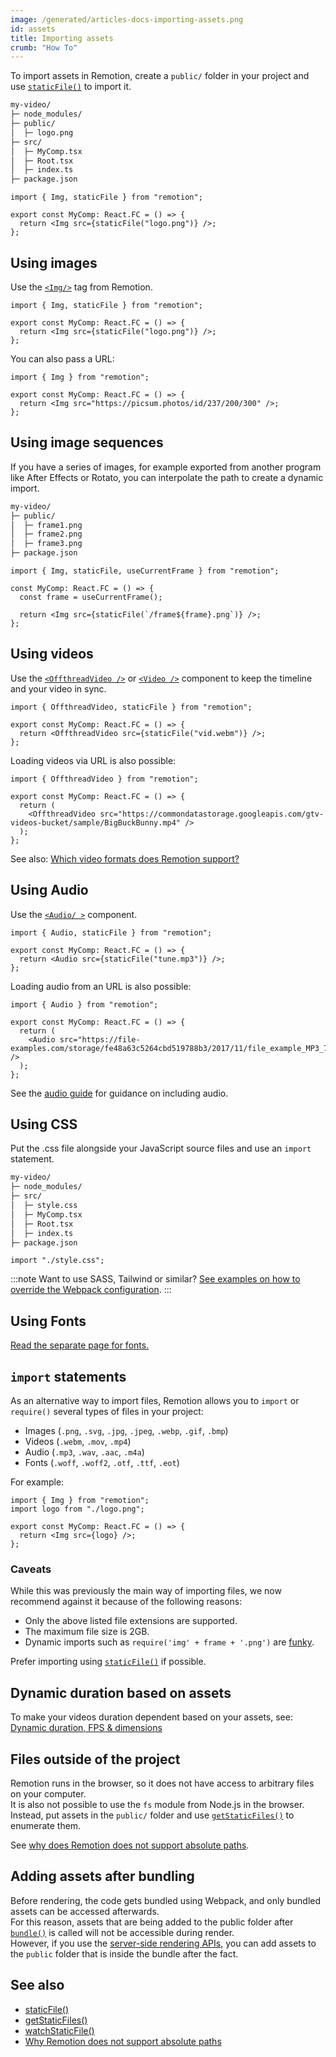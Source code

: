 ```yaml
---
image: /generated/articles-docs-importing-assets.png
id: assets
title: Importing assets
crumb: "How To"
---
```


To import assets in Remotion, create a `public/` folder in your project and use [`staticFile()`](/docs/staticfile) to import it.

```txt
my-video/
├─ node_modules/
├─ public/
│  ├─ logo.png
├─ src/
│  ├─ MyComp.tsx
│  ├─ Root.tsx
│  ├─ index.ts
├─ package.json
```

```tsx twoslash title="src/MyComp.tsx"
import { Img, staticFile } from "remotion";

export const MyComp: React.FC = () => {
  return <Img src={staticFile("logo.png")} />;
};
```

## Using images

Use the [`<Img/>`](/docs/img) tag from Remotion.

```tsx twoslash title="MyComp.tsx"
import { Img, staticFile } from "remotion";

export const MyComp: React.FC = () => {
  return <Img src={staticFile("logo.png")} />;
};
```

You can also pass a URL:

```tsx twoslash title="MyComp.tsx"
import { Img } from "remotion";

export const MyComp: React.FC = () => {
  return <Img src="https://picsum.photos/id/237/200/300" />;
};
```

## Using image sequences

If you have a series of images, for example exported from another program like After Effects or Rotato, you can interpolate the path to create a dynamic import.

```txt
my-video/
├─ public/
│  ├─ frame1.png
│  ├─ frame2.png
│  ├─ frame3.png
├─ package.json
```

```tsx twoslash
import { Img, staticFile, useCurrentFrame } from "remotion";

const MyComp: React.FC = () => {
  const frame = useCurrentFrame();

  return <Img src={staticFile(`/frame${frame}.png`)} />;
};
```

## Using videos

Use the [`<OffthreadVideo />`](/docs/offthreadvideo) or [`<Video />`](/docs/video) component to keep the timeline and your video in sync.

```tsx twoslash
import { OffthreadVideo, staticFile } from "remotion";

export const MyComp: React.FC = () => {
  return <OffthreadVideo src={staticFile("vid.webm")} />;
};
```

Loading videos via URL is also possible:

```tsx twoslash
import { OffthreadVideo } from "remotion";

export const MyComp: React.FC = () => {
  return (
    <OffthreadVideo src="https://commondatastorage.googleapis.com/gtv-videos-bucket/sample/BigBuckBunny.mp4" />
  );
};
```

See also: [Which video formats does Remotion support?](/docs/miscellaneous/video-formats)

## Using Audio

Use the [`<Audio/ >`](/docs/audio) component.

```tsx twoslash
import { Audio, staticFile } from "remotion";

export const MyComp: React.FC = () => {
  return <Audio src={staticFile("tune.mp3")} />;
};
```

Loading audio from an URL is also possible:

```tsx twoslash
import { Audio } from "remotion";

export const MyComp: React.FC = () => {
  return (
    <Audio src="https://file-examples.com/storage/fe48a63c5264cbd519788b3/2017/11/file_example_MP3_700KB.mp3" />
  );
};
```

See the [audio guide](/docs/using-audio) for guidance on including audio.

## Using CSS

Put the .css file alongside your JavaScript source files and use an `import` statement.

```txt
my-video/
├─ node_modules/
├─ src/
│  ├─ style.css
│  ├─ MyComp.tsx
│  ├─ Root.tsx
│  ├─ index.ts
├─ package.json
```

```tsx twoslash title="MyComp.tsx"
import "./style.css";
```

:::note
Want to use SASS, Tailwind or similar? [See examples on how to override the Webpack configuration](/docs/webpack).
:::

## Using Fonts

[Read the separate page for fonts.](/docs/fonts)

## `import` statements

As an alternative way to import files, Remotion allows you to `import` or `require()` several types of files in your project:

- Images (`.png`, `.svg`, `.jpg`, `.jpeg`, `.webp`, `.gif`, `.bmp`)
- Videos (`.webm`, `.mov`, `.mp4`)
- Audio (`.mp3`, `.wav`, `.aac`, `.m4a`)
- Fonts (`.woff`, `.woff2`, `.otf`, `.ttf`, `.eot`)

For example:

```tsx twoslash title="MyComp.tsx"
import { Img } from "remotion";
import logo from "./logo.png";

export const MyComp: React.FC = () => {
  return <Img src={logo} />;
};
```

### Caveats

While this was previously the main way of importing files, we now recommend against it because of the following reasons:

- Only the above listed file extensions are supported.
- The maximum file size is 2GB.
- Dynamic imports such as `require('img' + frame + '.png')` are [funky](/docs/webpack-dynamic-imports).

Prefer importing using [`staticFile()`](/docs/staticfile) if possible.

## Dynamic duration based on assets

To make your videos duration dependent based on your assets, see: [Dynamic duration, FPS & dimensions](/docs/dynamic-metadata)

## Files outside of the project

Remotion runs in the browser, so it does not have access to arbitrary files on your computer.  
It is also not possible to use the `fs` module from Node.js in the browser.  
Instead, put assets in the `public/` folder and use [`getStaticFiles()`](/docs/getstaticfiles) to enumerate them.

See [why does Remotion does not support absolute paths](/docs/miscellaneous/absolute-paths).

## Adding assets after bundling

Before rendering, the code gets bundled using Webpack, and only bundled assets can be accessed afterwards.  
For this reason, assets that are being added to the public folder after [`bundle()`](/docs/bundle) is called will not be accessible during render.  
However, if you use the [server-side rendering APIs](/docs/ssr-node), you can add assets to the `public` folder that is inside the bundle after the fact.

## See also

- [staticFile()](/docs/staticfile)
- [getStaticFiles()](/docs/getstaticfiles)
- [watchStaticFile()](/docs/watchstaticfile)
- [Why Remotion does not support absolute paths](/docs/miscellaneous/absolute-paths)
